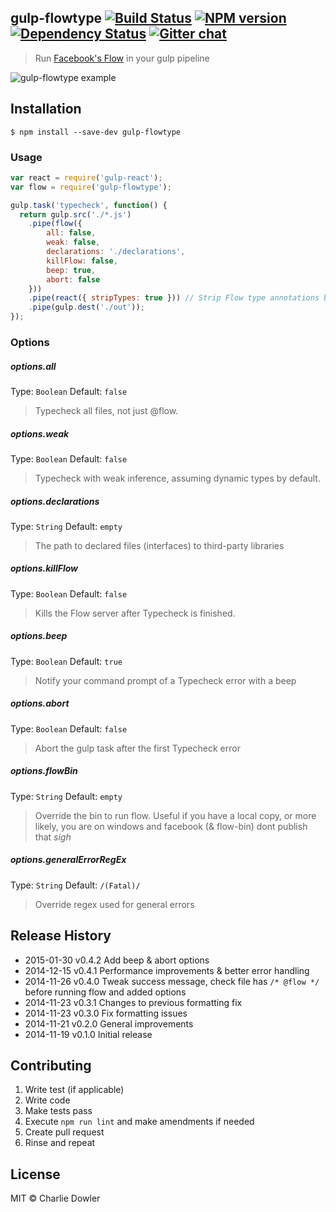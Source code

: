## gulp-flowtype [![Build Status][travis-image]][travis-url] [![NPM version][npm-image]][npm-url] [![Dependency Status][depstat-image]][depstat-url] [![Gitter chat][gitter-image]][gitter-url]

> Run [Facebook's Flow](http://flowtype.org/) in your gulp pipeline

![gulp-flowtype example](screencap.gif)

## Installation
```shell
$ npm install --save-dev gulp-flowtype
```

### Usage

```js
var react = require('gulp-react');
var flow = require('gulp-flowtype');

gulp.task('typecheck', function() {
  return gulp.src('./*.js')
    .pipe(flow({
        all: false,
        weak: false,
        declarations: './declarations',
        killFlow: false,
        beep: true,
        abort: false
    }))
    .pipe(react({ stripTypes: true })) // Strip Flow type annotations before compiling
    .pipe(gulp.dest('./out'));
});
```

### Options

##### options.all
Type: `Boolean`
Default: `false`
>Typecheck all files, not just @flow.

##### options.weak
Type: `Boolean`
Default: `false`
>Typecheck with weak inference, assuming dynamic types by default.

##### options.declarations
Type: `String`
Default: `empty`
>The path to declared files (interfaces) to third-party libraries

##### options.killFlow
Type: `Boolean`
Default: `false`
>Kills the Flow server after Typecheck is finished.

##### options.beep
Type: `Boolean`
Default: `true`
>Notify your command prompt of a Typecheck error with a beep

##### options.abort
Type: `Boolean`
Default: `false`
>Abort the gulp task after the first Typecheck error


##### options.flowBin
Type: `String`
Default: `empty`
>Override the bin to run flow. Useful if you have a local copy, or more likely, you are on windows and facebook (& flow-bin) dont publish that *sigh*

##### options.generalErrorRegEx
Type: `String`
Default: `/(Fatal)/`
>Override regex used for general errors

## Release History
 * 2015-01-30    v0.4.2    Add beep & abort options
 * 2014-12-15    v0.4.1    Performance improvements & better error handling
 * 2014-11-26    v0.4.0    Tweak success message, check file has `/* @flow */` before running flow and added options
 * 2014-11-23    v0.3.1    Changes to previous formatting fix
 * 2014-11-23    v0.3.0    Fix formatting issues
 * 2014-11-21    v0.2.0    General improvements
 * 2014-11-19    v0.1.0    Initial release

## Contributing
1. Write test (if applicable)
2. Write code
3. Make tests pass
4. Execute `npm run lint` and make amendments if needed
5. Create pull request
6. Rinse and repeat

## License

MIT © Charlie Dowler

[travis-url]: http://travis-ci.org/charliedowler/gulp-flowtype
[travis-image]: https://secure.travis-ci.org/charliedowler/gulp-flowtype.png?branch=master

[npm-url]: https://npmjs.org/package/gulp-flowtype
[npm-image]: https://badge.fury.io/js/gulp-flowtype.png

[travis-url]: http://travis-ci.org/charliedowler/gulp-flowtype
[travis-image]: https://secure.travis-ci.org/charliedowler/gulp-flowtype.png?branch=master

[depstat-url]: https://david-dm.org/charliedowler/gulp-flowtype
[depstat-image]: https://david-dm.org/charliedowler/gulp-flowtype.png

[gitter-url]: https://gitter.im/charliedowler/gulp-flowtype
[gitter-image]: https://badges.gitter.im/gitterHQ/gitter.png
